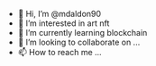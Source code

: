 - 👋 Hi, I’m @mdaldon90
- 👀 I’m interested in art nft 
- 🌱 I’m currently learning blockchain
- 💞️ I’m looking to collaborate on ...
- 📫 How to reach me ...

<!---
mdaldon90/mdaldon90 is a ✨ special ✨ repository because its `README.md` (this file) appears on your GitHub profile.
You can click the Preview link to take a look at your changes.
--->
